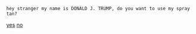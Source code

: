     hey stranger my name is DONALD J. TRUMP, do you want to use my spray tan?  
[yes](../second/yes.md) 
[no](../second/no.md)  